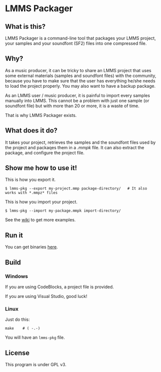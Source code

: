 # LMMS Packager #

## What is this? ##

LMMS Packager is a command-line tool that packages your LMMS project, your samples and your soundfont (SF2) files into one compressed file.


## Why? ##

As a music producer, it can be tricky to share an LMMS project that uses some external materials (samples and soundfont files) with the community,
because you have to make sure that the user has everything he/she needs to load the project properly. You may also want to have a backup package.

As an LMMS user / music producer, it is painful to import every samples manually into LMMS.
This cannot be a problem with just one sample (or soundfont file) but with more than 20 or more, it is a waste of time.

That is why LMMS Packager exists.


## What does it do? ##

It takes your project, retrieves the samples and the soundfont files used by the project and packaqes them in a *.mmpk* file.
It can also extract the package, and configure the project file.


## Show me how to use it! ##

This is how you export it.

```
$ lmms-pkg --export my-project.mmp package-directory/	# It also works with *.mmpz* files
```

This is how you import your project.

```
$ lmms-pkg --import my-package.mmpk import-directory/
```


See the [wiki](https://github.com/Gumichan01/lmms-pkg/wiki/Manual) to get more examples.


## Run it ##

You can get binaries [here](https://github.com/Gumichan01/lmms-pkg/releases).


## Build ##

### Windows ###

If you are using CodeBlocks, a project file is provided.

If you are using Visual Studio, good luck!


### Linux ###

Just do this:

```
make	# ( -.-)
``` 

You will have an `lmms-pkg` file.


## License ##

This program is under GPL v3.
